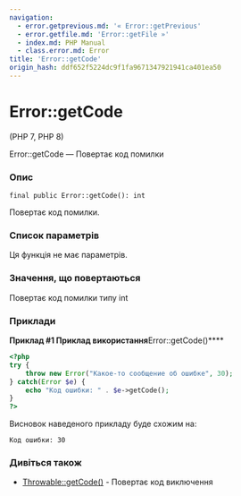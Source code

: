 ```yaml
---
navigation:
  - error.getprevious.md: '« Error::getPrevious'
  - error.getfile.md: 'Error::getFile »'
  - index.md: PHP Manual
  - class.error.md: Error
title: 'Error::getCode'
origin_hash: ddf652f5224dc9f1fa9671347921941ca401ea50
---
```

# Error::getCode

(PHP 7, PHP 8)

Error::getCode — Повертає код помилки

### Опис

```methodsynopsis
final public Error::getCode(): int
```

Повертає код помилки.

### Список параметрів

Ця функція не має параметрів.

### Значення, що повертаються

Повертає код помилки типу int

### Приклади

**Приклад #1 Приклад використання**Error::getCode()\*\*\*\*

```php
<?php
try {
    throw new Error("Какое-то сообщение об ошибке", 30);
} catch(Error $e) {
    echo "Код ошибки: " . $e->getCode();
}
?>
```

Висновок наведеного прикладу буде схожим на:

```
Код ошибки: 30
```

### Дивіться також

-   [Throwable::getCode()](throwable.getcode.md) \- Повертає код виключення
